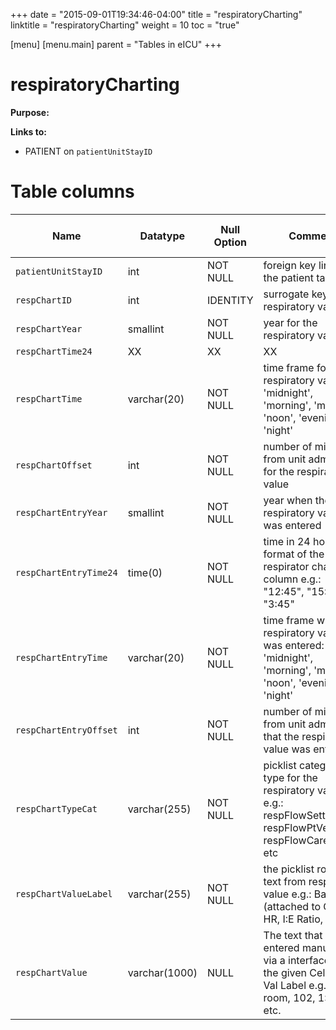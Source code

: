 +++
date = "2015-09-01T19:34:46-04:00"
title = "respiratoryCharting"
linktitle = "respiratoryCharting"
weight = 10
toc = "true"

[menu]
  [menu.main]
    parent = "Tables in eICU"
+++

# respiratoryCharting

**Purpose:** 

**Links to:**

* PATIENT on `patientUnitStayID`

<!-- # Important considerations

* To follow. -->

# Table columns

Name | Datatype | Null Option | Comment | Is Key | Stored Transformed Created
---- | ---- | ---- | ---- | ---- | ----
`patientUnitStayID` | int | NOT NULL | foreign key link to the patient table | FK | C
`respChartID` | int | IDENTITY | surrogate key for the respiratory value | PK | C
`respChartYear` | smallint | NOT NULL | year for the respiratory value |  | T
`respChartTime24` | XX | XX | XX | XX | XX | XX
`respChartTime` | varchar(20) | NOT NULL | time frame for the respiratory value: 'midnight', 'morning', 'midday', 'noon', 'evening', or 'night' |  | T
`respChartOffset` | int | NOT NULL | number of minutes from unit admit time for the respiratory value |  | C
`respChartEntryYear` | smallint | NOT NULL | year when the respiratory value was entered |  | T
`respChartEntryTime24` | time(0) | NOT NULL | time in 24 hour format of the respirator chart column e.g.: "12:45", "15:30", "3:45" |  | T
`respChartEntryTime` | varchar(20) | NOT NULL | time frame when the respiratory value was entered: 'midnight', 'morning', 'midday', 'noon', 'evening', or 'night' |  | T
`respChartEntryOffset` | int | NOT NULL | number of minutes from unit admit time that the respiratory value was entered |  | C
`respChartTypeCat` | varchar(255) | NOT NULL | picklist category type for the respiratory value e.g.: respFlowSettings, respFlowPtVentData, respFlowCareData, etc |  | S
`respChartValueLabel` | varchar(255) | NOT NULL | the picklist row label text from respiratory value e.g.: Bag/Mask (attached to O2), HR, I:E Ratio, etc. |  | S
`respChartValue` | varchar(1000) | NULL | The text that was entered manually or via a interface for the given Cell Type Val Label e.g.: in room, 102, 1:2.0, etc. |  | S

<!-- # Detailed description

* To follow. -->
